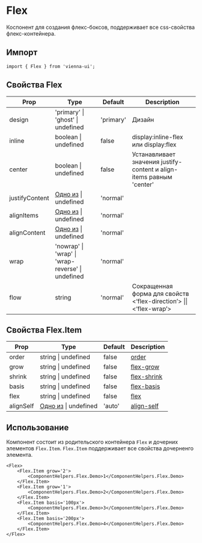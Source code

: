 # Flex

Коспонент для создания флекс-боксов, поддерживает все css-свойства флекс-контейнера.

## Импорт

```
import { Flex } from 'vienna-ui';
```

## Свойства Flex

| Prop | Type | Default | Description |
| --- | --- | --- | --- |
| design | 'primary' \| 'ghost' \| undefined | 'primary' | Дизайн |
| inline | boolean \| undefined | false | display:inline-flex или display:flex |
| center | boolean \| undefined | false | Устанавливает значения justify-content и align-items равным 'center' |
| justifyContent | [Одно из](https://developer.mozilla.org/ru/docs/Web/CSS/justify-content) \| undefined | 'normal' |
| alignItems | [Одно из](https://developer.mozilla.org/ru/docs/Web/CSS/align-items) \| undefined | 'normal' |
| alignContent | [Одно из](https://developer.mozilla.org/ru/docs/Web/CSS/align-content) \| undefined | 'normal' |
| wrap | 'nowrap' \| 'wrap' \| 'wrap-reverse' \| undefined | 'normal' |
| flow | string | 'normal' | Сокращенная форма для свойств <‘flex-direction’> \|\| <‘flex-wrap’> |

## Свойства Flex.Item

| Prop | Type | Default | Description |
| --- | --- | --- | --- |
| order | string \| undefined | false | [order](https://developer.mozilla.org/ru/docs/Web/CSS/order) |
| grow | string \| undefined | false | [flex-grow](https://developer.mozilla.org/ru/docs/Web/CSS/flex-grow) |
| shrink | string \| undefined | false | [flex-shrink](https://developer.mozilla.org/ru/docs/Web/CSS/flex-shrink) |
| basis | string \| undefined | false | [flex-basis](https://developer.mozilla.org/ru/docs/Web/CSS/flex-basis) |
| flex | string \| undefined | false | [flex](https://developer.mozilla.org/ru/docs/Web/CSS/flex) |
| alignSelf | [Одно из](https://developer.mozilla.org/ru/docs/Web/CSS/align-self) \| undefined | 'auto' | [align-self](https://developer.mozilla.org/ru/docs/Web/CSS/align-self) |

## Использование

Компонент состоит из родительского контейнера `Flex` и дочерних элементов `Flex.Item`. `Flex.Item` поддерживает все свойства дочерненго элемента.

```
<Flex>
    <Flex.Item grow='2'>
        <ComponentHelpers.Flex.Demo>1</ComponentHelpers.Flex.Demo>
    </Flex.Item>
    <Flex.Item grow='1'>
        <ComponentHelpers.Flex.Demo>2</ComponentHelpers.Flex.Demo>
    </Flex.Item>
    <Flex.Item basis='100px'>
        <ComponentHelpers.Flex.Demo>3</ComponentHelpers.Flex.Demo>
    </Flex.Item>
    <Flex.Item basis='200px'>
        <ComponentHelpers.Flex.Demo>4</ComponentHelpers.Flex.Demo>
    </Flex.Item>
</Flex>
```
